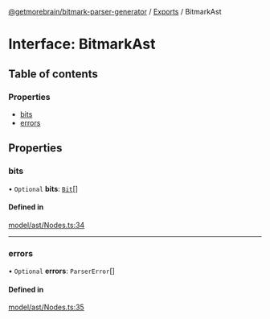 [@getmorebrain/bitmark-parser-generator](../API.md) / [Exports](../modules.md) / BitmarkAst

# Interface: BitmarkAst

## Table of contents

### Properties

- [bits](BitmarkAst.md#bits)
- [errors](BitmarkAst.md#errors)

## Properties

### bits

• `Optional` **bits**: [`Bit`](Bit.md)[]

#### Defined in

[model/ast/Nodes.ts:34](https://github.com/getMoreBrain/bitmark-parser-generator/blob/b82d7bf/src/model/ast/Nodes.ts#L34)

___

### errors

• `Optional` **errors**: `ParserError`[]

#### Defined in

[model/ast/Nodes.ts:35](https://github.com/getMoreBrain/bitmark-parser-generator/blob/b82d7bf/src/model/ast/Nodes.ts#L35)
